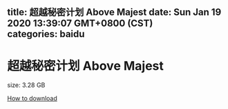 
title: 超越秘密计划 Above Majest
date: Sun Jan 19 2020 13:39:07 GMT+0800 (CST)    
categories: baidu
---

# 超越秘密计划 Above Majest
size: 3.28 GB
 
 

[How to download](https://bpcam.bemobtrk.com/go/2ceec3aa-1ca2-46d6-b9ff-aaa5c184517c?jno=1638)